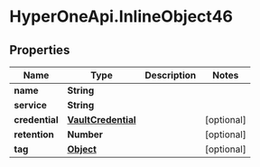 # HyperOneApi.InlineObject46

## Properties
Name | Type | Description | Notes
------------ | ------------- | ------------- | -------------
**name** | **String** |  | 
**service** | **String** |  | 
**credential** | [**VaultCredential**](VaultCredential.md) |  | [optional] 
**retention** | **Number** |  | [optional] 
**tag** | [**Object**](.md) |  | [optional] 


